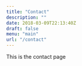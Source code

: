 ```yaml
---
title: "Contact"
description: ""
date: 2018-03-09T22:13:40Z
draft: false
menu: "main"
url: "/contact"
---
```


This is the contact page